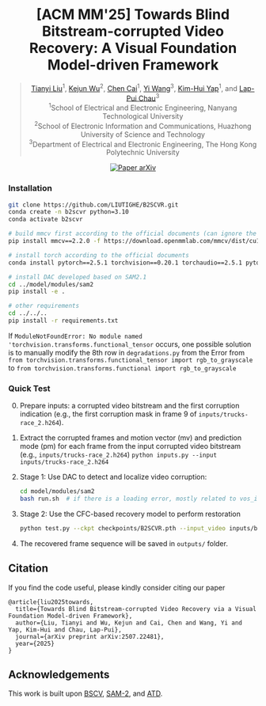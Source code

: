 <div align="center">

   <h1>[ACM MM'25] Towards Blind Bitstream-corrupted Video Recovery: A Visual Foundation Model-driven Framework </h1>

> [Tianyi Liu](https://scholar.google.com/citations?user=Sdw8w_YAAAAJ&hl=zh-CN)<sup>1</sup>, [Kejun Wu]()<sup>2</sup>, [Chen Cai](https://scholar.google.com/citations?user=awQEstcAAAAJ&hl=zh-CN)<sup>1</sup>, [Yi Wang](https://scholar.google.com/citations?user=MAG909MAAAAJ&hl=zh-CN)<sup>3</sup>, [Kim-Hui Yap](https://scholar.google.com/citations?user=nr86m98AAAAJ&hl=zh-CN)<sup>1</sup>, and [Lap-Pui Chau](https://scholar.google.com/citations?user=MYREIH0AAAAJ&hl=zh-CN)<sup>3</sup><br>
> <sup>1</sup>School of Electrical and Electronic Engineering, Nanyang Technological University<br>
> <sup>2</sup>School of Electronic Information and Communications, Huazhong University of Science and Technology<br>
> <sup>3</sup>Department of Electrical and Electronic Engineering, The Hong Kong Polytechnic University

<p align="center">
    <a href='https://arxiv.org/abs/2507.22481'>
      <img src='https://img.shields.io/badge/Paper-arXiv-green?style=plastic&logo=arXiv&logoColor=green' alt='Paper arXiv'>
    </a>
</p>

</div>

### Installation

```bash
git clone https://github.com/LIUTIGHE/B2SCVR.git
conda create -n b2scvr python=3.10
conda activate b2scvr

# build mmcv first according to the official documents (can ignore the torch mismatch)
pip install mmcv==2.2.0 -f https://download.openmmlab.com/mmcv/dist/cu121/torch2.4/index.html

# install torch according to the official documents
conda install pytorch==2.5.1 torchvision==0.20.1 torchaudio==2.5.1 pytorch-cuda=12.1 -c pytorch -c nvidia  

# install DAC developed based on SAM2.1
cd ../model/modules/sam2
pip install -e .

# other requirements
cd ../../..
pip install -r requirements.txt
```

If ```ModuleNotFoundError: No module named 'torchvision.transforms.functional_tensor``` occurs, one possible solution is to manually modify the 8th row in ```degradations.py``` from the Error from ``` from torchvision.transforms.functional_tensor import rgb_to_grayscale ``` to ``` from torchvision.transforms.functional import rgb_to_grayscale ```

### Quick Test

0. Prepare inputs: a corrupted video bitstream and the first corruption indication (e.g., the first corruption mask in frame 9 of ```inputs/trucks-race_2.h264```).
   
1. Extract the corrupted frames and motion vector (mv) and prediction mode (pm) for each frame from the input corrupted video bitstream (e.g., ```inputs/trucks-race_2.h264```)
   ```python inputs.py --input inputs/trucks-race_2.h264```

3. Stage 1: Use DAC to detect and localize video corruption:
   ```bash
   cd model/modules/sam2
   bash run.sh  # if there is a loading error, mostly related to vos_inference.py line 277-278, which sets a fixed suffix
   ``` 

3. Stage 2: Use the CFC-based recovery model to perform restoration
   ```bash
   python test.py --ckpt checkpoints/B2SCVR.pth --input_video inputs/bsc_imgs/trucks-race --dac_mask inputs/results/trucks-race --width 432 --height 240  # set 240P test if OOM occurs
   ```

4. The recovered frame sequence will be saved in ```outputs/``` folder.

## Citation

If you find the code useful, please kindly consider citing our paper

```
@article{liu2025towards,
  title={Towards Blind Bitstream-corrupted Video Recovery via a Visual Foundation Model-driven Framework},
  author={Liu, Tianyi and Wu, Kejun and Cai, Chen and Wang, Yi and Yap, Kim-Hui and Chau, Lap-Pui},
  journal={arXiv preprint arXiv:2507.22481},
  year={2025}
}
```

## Acknowledgements

This work is built upon [BSCV](https://github.com/LIUTIGHE/BSCV-Dataset), [SAM-2](https://github.com/facebookresearch/sam2), and [ATD](https://github.com/LabShuHangGU/Adaptive-Token-Dictionary).


